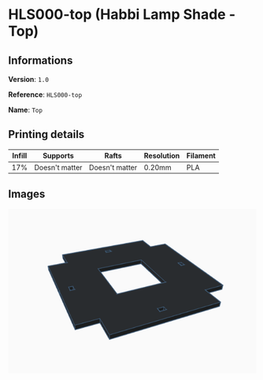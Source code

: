 # HLS000-top (Habbi Lamp Shade - Top)

## Informations

**Version**: `1.0`

**Reference**: `HLS000-top`

**Name**: `Top`

## Printing details

|Infill   |Supports         |Rafts            |Resolution   |Filament   |
|-        |-                |-                |-            |-          |
|17%      |Doesn't matter   |Doesn't matter   |0.20mm       |PLA        |

## Images

![img-1](./img-1.png)